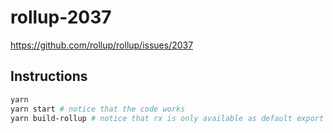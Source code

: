 # rollup-2037
https://github.com/rollup/rollup/issues/2037

## Instructions
```bash
yarn
yarn start # notice that the code works
yarn build-rollup # notice that rx is only available as default export
```
